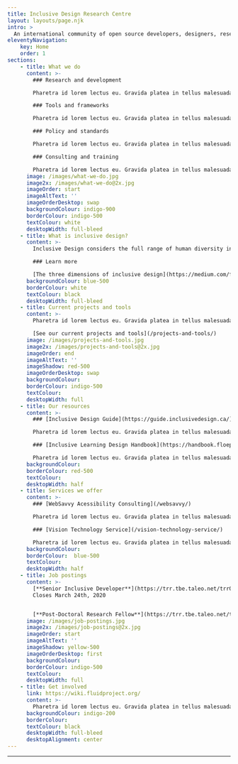 ```yaml
---
title: Inclusive Design Research Centre
layout: layouts/page.njk
intro: >
  An international community of open source developers, designers, researchers, advocates, and volunteers who work together to **ensure that emerging technology and practices are designed inclusively**.
eleventyNavigation:
    key: Home
    order: 1
sections:
    - title: What we do
      content: >-
        ### Research and development

        Pharetra id lorem lectus eu. Gravida platea in tellus malesuada.

        ### Tools and frameworks

        Pharetra id lorem lectus eu. Gravida platea in tellus malesuada.

        ### Policy and standards

        Pharetra id lorem lectus eu. Gravida platea in tellus malesuada.

        ### Consulting and training

        Pharetra id lorem lectus eu. Gravida platea in tellus malesuada.
      image: /images/what-we-do.jpg
      image2x: /images/what-we-do@2x.jpg
      imageOrder: start
      imageAltText: ''
      imageOrderDesktop: swap
      backgroundColour: indigo-900
      borderColour: indigo-500
      textColour: white
      desktopWidth: full-bleed
    - title: What is inclusive design?
      content: >-
        Inclusive Design considers the full range of human diversity in respect to ability, language, culture, gender, age, and other forms of human difference.

        ### Learn more

        [The three dimensions of inclusive design](https://medium.com/fwd50/the-three-dimensions-of-inclusive-design-part-one-103cad1ffdc2)
      backgroundColour: blue-500
      borderColour: white
      textColour: black
      desktopWidth: full-bleed
    - title: Current projects and tools
      content: >-
        Pharetra id lorem lectus eu. Gravida platea in tellus malesuada.

        [See our current projects and tools](/projects-and-tools/)
      image: /images/projects-and-tools.jpg
      image2x: /images/projects-and-tools@2x.jpg
      imageOrder: end
      imageAltText: ''
      imageShadow: red-500
      imageOrderDesktop: swap
      backgroundColour: 
      borderColour: indigo-500
      textColour:
      desktopWidth: full
    - title: Our resources
      content: >-
        ### [Inclusive Design Guide](https://guide.inclusivedesign.ca/)

        Pharetra id lorem lectus eu. Gravida platea in tellus malesuada.

        ### [Inclusive Learning Design Handbook](https://handbook.floeproject.org/)

        Pharetra id lorem lectus eu. Gravida platea in tellus malesuada.
      backgroundColour: 
      borderColour: red-500
      textColour:
      desktopWidth: half
    - title: Services we offer
      content: >-
        ### [WebSavvy Acessibility Consulting](/websavvy/)

        Pharetra id lorem lectus eu. Gravida platea in tellus malesuada.

        ### [Vision Technology Service](/vision-technology-service/)

        Pharetra id lorem lectus eu. Gravida platea in tellus malesuada.
      backgroundColour: 
      borderColour:  blue-500
      textColour:
      desktopWidth: half
    - title: Job postings
      content: >-
        [**Senior Inclusive Developer**](https://trr.tbe.taleo.net/trr01/ats/careers/v2/viewRequisition?org=OCADU&cws=37&rid=1828)<br />
        Closes March 24th, 2020


        [**Post-Doctoral Research Fellow**](https://trr.tbe.taleo.net/trr01/ats/careers/v2/viewRequisition?org=OCADU&cws=37&rid=1811)
      image: /images/job-postings.jpg
      image2x: /images/job-postings@2x.jpg
      imageOrder: start
      imageAltText: ''
      imageShadow: yellow-500
      imageOrderDesktop: first
      backgroundColour: 
      borderColour: indigo-500
      textColour:
      desktopWidth: full
    - title: Get involved
      link: https://wiki.fluidproject.org/
      content: >-
        Pharetra id lorem lectus eu. Gravida platea in tellus malesuada.
      backgroundColour: indigo-200
      borderColour: 
      textColour: black
      desktopWidth: full-bleed
      desktopAlignment: center
---
```

***
